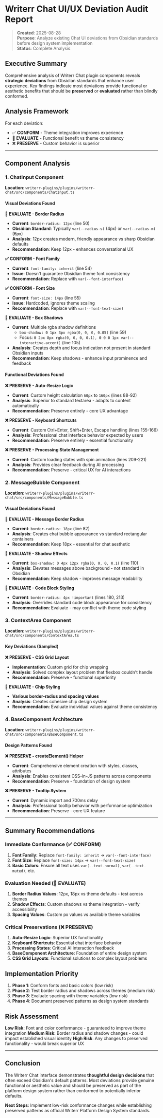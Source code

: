 # Writerr Chat UI/UX Deviation Audit Report

> **Created**: 2025-08-28  
> **Purpose**: Analyze existing Chat UI deviations from Obsidian standards before design system implementation  
> **Status**: Complete Analysis

## Executive Summary

Comprehensive analysis of Writerr Chat plugin components reveals **strategic deviations** from Obsidian standards that enhance user experience. Key findings indicate most deviations provide functional or aesthetic benefits that should be **preserved** or **evaluated** rather than blindly conformed.

## Analysis Framework

For each deviation:
- ✅ **CONFORM** - Theme integration improves experience 
- 🤔 **EVALUATE** - Functional benefit vs theme consistency
- ❌ **PRESERVE** - Custom behavior is superior

---

## Component Analysis

### 1. ChatInput Component
**Location**: `writerr-plugins/plugins/writerr-chat/src/components/ChatInput.ts`

#### Visual Deviations Found

**🤔 EVALUATE - Border Radius**
- **Current**: `border-radius: 12px` (line 50)
- **Obsidian Standard**: Typically `var(--radius-s)` (4px) or `var(--radius-m)` (6px)
- **Analysis**: 12px creates modern, friendly appearance vs sharp Obsidian defaults
- **Recommendation**: Keep 12px - enhances conversational UX

**✅ CONFORM - Font Family**
- **Current**: `font-family: inherit` (line 54)
- **Issue**: Doesn't guarantee Obsidian theme font consistency
- **Recommendation**: Replace with `var(--font-interface)`

**✅ CONFORM - Font Size** 
- **Current**: `font-size: 14px` (line 55)
- **Issue**: Hardcoded, ignores theme scaling
- **Recommendation**: Replace with `var(--font-text-size)`

**🤔 EVALUATE - Box Shadows**
- **Current**: Multiple rgba shadow definitions
  - `box-shadow: 0 1px 3px rgba(0, 0, 0, 0.05)` (line 59)
  - Focus: `0 2px 8px rgba(0, 0, 0, 0.1), 0 0 0 1px var(--interactive-accent)` (line 105)
- **Analysis**: Creates depth and focus indication not present in standard Obsidian inputs
- **Recommendation**: Keep shadows - enhance input prominence and feedback

#### Functional Deviations Found

**❌ PRESERVE - Auto-Resize Logic**
- **Current**: Custom height calculation `60px` to `160px` (lines 88-92)
- **Analysis**: Superior to standard textarea - adapts to content automatically
- **Recommendation**: Preserve entirely - core UX advantage

**❌ PRESERVE - Keyboard Shortcuts**
- **Current**: Custom Ctrl+Enter, Shift+Enter, Escape handling (lines 155-166)
- **Analysis**: Professional chat interface behavior expected by users
- **Recommendation**: Preserve entirely - essential functionality

**❌ PRESERVE - Processing State Management**
- **Current**: Custom loading states with spin animation (lines 209-221)
- **Analysis**: Provides clear feedback during AI processing
- **Recommendation**: Preserve - critical UX for AI interactions

### 2. MessageBubble Component
**Location**: `writerr-plugins/plugins/writerr-chat/src/components/MessageBubble.ts`

#### Visual Deviations Found

**🤔 EVALUATE - Message Border Radius**
- **Current**: `border-radius: 18px` (line 82)
- **Analysis**: Creates chat bubble appearance vs standard rectangular containers
- **Recommendation**: Keep 18px - essential for chat aesthetic

**🤔 EVALUATE - Shadow Effects**
- **Current**: `box-shadow: 0 4px 12px rgba(0, 0, 0, 0.1)` (line 110)
- **Analysis**: Elevates messages above background - not standard in Obsidian
- **Recommendation**: Keep shadow - improves message readability

**🤔 EVALUATE - Code Block Styling**
- **Current**: `border-radius: 4px !important` (lines 180, 213)
- **Analysis**: Overrides standard code block appearance for consistency
- **Recommendation**: Evaluate - may conflict with theme code styling

### 3. ContextArea Component
**Location**: `writerr-plugins/plugins/writerr-chat/src/components/ContextArea.ts`

#### Key Deviations (Sampled)

**❌ PRESERVE - CSS Grid Layout**
- **Implementation**: Custom grid for chip wrapping
- **Analysis**: Solved complex layout problem that flexbox couldn't handle
- **Recommendation**: Preserve - functional superiority

**🤔 EVALUATE - Chip Styling**
- **Various border-radius and spacing values**
- **Analysis**: Creates cohesive chip design system
- **Recommendation**: Evaluate individual values against theme consistency

### 4. BaseComponent Architecture
**Location**: `writerr-plugins/plugins/writerr-chat/src/components/BaseComponent.ts`

#### Design Patterns Found

**❌ PRESERVE - createElement() Helper**
- **Current**: Comprehensive element creation with styles, classes, attributes
- **Analysis**: Enables consistent CSS-in-JS patterns across components
- **Recommendation**: Preserve - foundation of design system

**❌ PRESERVE - Tooltip System**
- **Current**: Dynamic import and 700ms delay
- **Analysis**: Professional tooltip behavior with performance optimization
- **Recommendation**: Preserve - core UX feature

---

## Summary Recommendations

### Immediate Conformance (✅ CONFORM)
1. **Font Family**: Replace `font-family: inherit` → `var(--font-interface)`
2. **Font Size**: Replace `font-size: 14px` → `var(--font-text-size)`
3. **Basic Colors**: Ensure all text uses `var(--text-normal)`, `var(--text-muted)`, etc.

### Evaluation Needed (🤔 EVALUATE)
1. **Border Radius Values**: 12px, 18px vs theme defaults - test across themes
2. **Shadow Effects**: Custom shadows vs theme integration - verify accessibility
3. **Spacing Values**: Custom px values vs available theme variables

### Critical Preservations (❌ PRESERVE) 
1. **Auto-Resize Logic**: Superior UX functionality
2. **Keyboard Shortcuts**: Essential chat interface behavior
3. **Processing States**: Critical AI interaction feedback
4. **BaseComponent Architecture**: Foundation of entire design system
5. **CSS Grid Layouts**: Functional solutions to complex layout problems

## Implementation Priority

1. **Phase 1**: Conform fonts and basic colors (low risk)
2. **Phase 2**: Test border radius and shadows across themes (medium risk)  
3. **Phase 3**: Evaluate spacing with theme variables (low risk)
4. **Phase 4**: Document preserved patterns as design system standards

## Risk Assessment

**Low Risk**: Font and color conformance - guaranteed to improve theme integration
**Medium Risk**: Border radius and shadow changes - could impact established visual identity
**High Risk**: Any changes to preserved functionality - would break superior UX

---

## Conclusion

The Writerr Chat interface demonstrates **thoughtful design decisions** that often exceed Obsidian's default patterns. Most deviations provide genuine functional or aesthetic value and should be preserved as part of the platform design system rather than conformed to potentially inferior defaults.

**Next Steps**: Implement low-risk conformance changes while establishing preserved patterns as official Writerr Platform Design System standards.